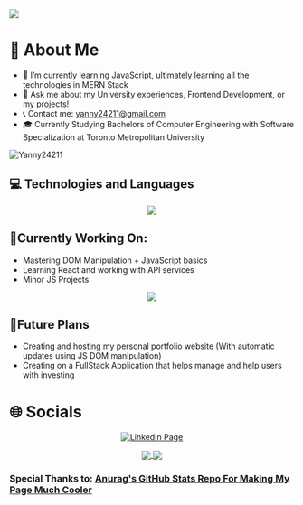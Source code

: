 <img src="intro.gif" />

# 📖 About Me
* 🌱 I’m currently learning JavaScript, ultimately learning all the technologies in MERN Stack
* 💬 Ask me about my University experiences, Frontend Development, or my projects!
* 📞 Contact me: yanny24211@gmail.com
* 🎓 Currently Studying Bachelors of Computer Engineering with Software Specialization at Toronto Metropolitan University
<p align="left"> <img src="https://komarev.com/ghpvc/?username=Yanny24211&label=Profile%20views&color=0e75b6&style=flat" alt="Yanny24211" /> </p>


## 💻 Technologies and Languages
<p align="center"> 
  <img src="https://skillicons.dev/icons?i=arduino,blender,bootstrap,css,discord,figma,git,github,html,java,js,linux,c,cpp,nodejs,ps,py,vscode,matlab,latex,tensorflow,eclipse&perline=11">
</p>

## 🔧Currently Working On: 
* Mastering DOM Manipulation + JavaScript basics
* Learning React and working with API services
* Minor JS Projects
<p align="center"> 
  <img src="https://skillicons.dev/icons?i=typescript,react,vercel,nodejs,raspberrypi">
</p>

## 🚀Future Plans
* Creating and hosting my personal portfolio website (With automatic updates using JS DOM manipulation)
* Creating on a FullStack Application that helps manage and help users with investing

# 🌐 Socials
<p align="center"><a href="https://www.linkedin.com/in/yanny-patel/"><img src="https://skillicons.dev/icons?i=linkedin" alt="LinkedIn Page"></a></p>


<!--![Anurag's GitHub stats](https://github-readme-stats.vercel.app/api?username=Yanny24211&how_icons=true&count_private=true&theme=dark)-->

<p align="center"> 
<a href="">
  <img align="center" src="https://github-readme-stats.vercel.app/api?username=Yanny24211&how_icons=true&count_private=true&theme=dark" />
</a>
<a href="">
  <img align="center" src="https://github-readme-stats.vercel.app/api/top-langs/?username=Yanny24211&exclude_repo=Simple-GPU&layout=compact&theme=dark" />
</a>
</p>

### Special Thanks to: <a href="https://github.com/anuraghazra">Anurag's GitHub Stats Repo For Making My Page Much Cooler</a>

